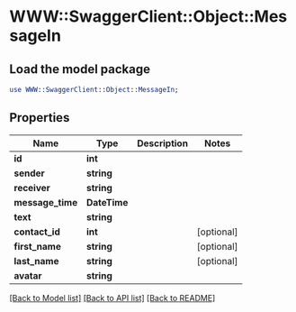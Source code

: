 # WWW::SwaggerClient::Object::MessageIn

## Load the model package
```perl
use WWW::SwaggerClient::Object::MessageIn;
```

## Properties
Name | Type | Description | Notes
------------ | ------------- | ------------- | -------------
**id** | **int** |  | 
**sender** | **string** |  | 
**receiver** | **string** |  | 
**message_time** | **DateTime** |  | 
**text** | **string** |  | 
**contact_id** | **int** |  | [optional] 
**first_name** | **string** |  | [optional] 
**last_name** | **string** |  | [optional] 
**avatar** | **string** |  | 

[[Back to Model list]](../README.md#documentation-for-models) [[Back to API list]](../README.md#documentation-for-api-endpoints) [[Back to README]](../README.md)


